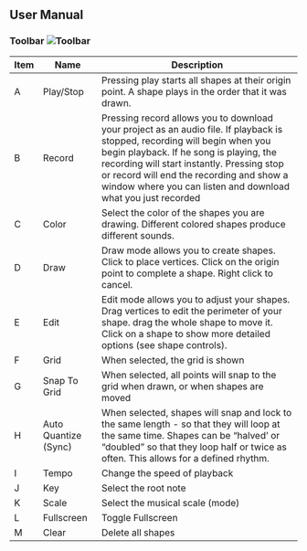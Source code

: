 ## User Manual

### Toolbar ![Toolbar](https://github.com/ejarzo/Shape-Your-Music/blob/master/src/static/img/readme_images/toolbar.png)

Item | Name          | Description       |
---- | ------------- | ----------------- |
A    | Play/Stop     | Pressing play starts all shapes at their origin point. A shape plays in the order that it was drawn. |
B    | Record        | Pressing record allows you to download your project as an audio file. If playback is stopped, recording will begin when you begin playback. If he song is playing, the recording will start instantly. Pressing stop or record will end the recording and show a window where you can listen and download what you just recorded |
C    | Color         | Select the color of the shapes you are drawing. Different colored shapes produce different sounds. |
D    | Draw          | Draw mode allows you to create shapes. Click to place vertices. Click on the origin point to complete a shape. Right click to cancel. |
E    | Edit          | Edit mode allows you to adjust your shapes. Drag vertices to edit the perimeter of your shape. drag the whole shape to move it. Click on a shape to show more detailed options (see shape controls). |
F    | Grid          | When selected, the grid is shown |
G    | Snap To Grid  | When selected, all points will snap to the grid when drawn, or when shapes are moved |
H    | Auto Quantize (Sync) | When selected, shapes will snap and lock to the same length - so that they will loop at the same time. Shapes can be “halved’ or “doubled” so that they loop half or twice as often. This allows for a defined rhythm. |
I    | Tempo         | Change the speed of playback |
J    | Key           | Select the root note |
K    | Scale         | Select the musical scale (mode) |
L    | Fullscreen    | Toggle Fullscreen |
M    | Clear         | Delete all shapes |
